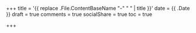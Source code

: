 +++
title = '{{ replace .File.ContentBaseName "-" " " | title }}'
date = {{ .Date }}
draft = true
comments = true
socialShare = true
toc = true

+++
